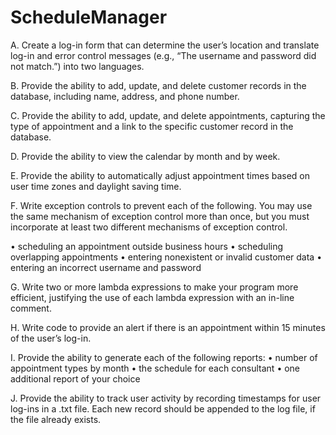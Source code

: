 # ScheduleManager
A.  Create a log-in form that can determine the user’s location and translate log-in and error control messages (e.g., “The username and password did not match.”) into two languages.
 
B.  Provide the ability to add, update, and delete customer records in the database, including name, address, and phone number.
 
C.  Provide the ability to add, update, and delete appointments, capturing the type of appointment and a link to the specific customer record in the database.
 
D.  Provide the ability to view the calendar by month and by week.
 
E.  Provide the ability to automatically adjust appointment times based on user time zones and daylight saving time.
 
F.  Write exception controls to prevent each of the following. You may use the same mechanism of exception control more than once, but you must incorporate at least two different mechanisms of exception control.

•   scheduling an appointment outside business hours
•   scheduling overlapping appointments
•   entering nonexistent or invalid customer data
•   entering an incorrect username and password
 
G.  Write two or more lambda expressions to make your program more efficient, justifying the use of each lambda expression with an in-line comment.
 
H.  Write code to provide an alert if there is an appointment within 15 minutes of the user’s log-in.
 
I.  Provide the ability to generate each of the following reports:
•   number of appointment types by month
•   the schedule for each consultant
•   one additional report of your choice
 
J.  Provide the ability to track user activity by recording timestamps for user log-ins in a .txt file. Each new record should be appended to the log file, if the file already exists.
